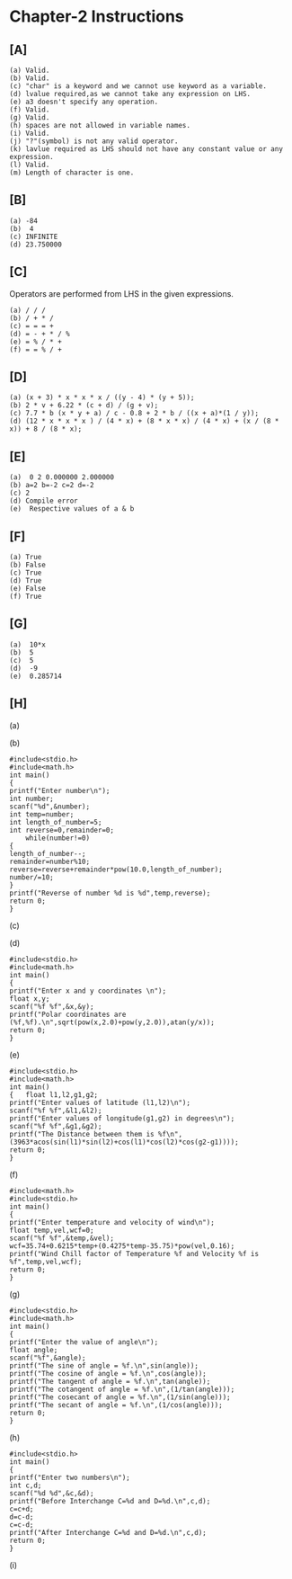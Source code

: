 # Chapter-2 Instructions
## [A]

    (a) Valid.
    (b) Valid.
    (c) "char" is a keyword and we cannot use keyword as a variable.
    (d) lvalue required,as we cannot take any expression on LHS.
    (e) a3 doesn't specify any operation.
    (f) Valid.
    (g) Valid.
    (h) spaces are not allowed in variable names.
    (i) Valid.
    (j) "?"(symbol) is not any valid operator.
    (k) lavlue required as LHS should not have any constant value or any expression.
    (l) Valid.
    (m) Length of character is one.
## [B]
    
    (a) -84
    (b)  4
    (c) INFINITE
    (d) 23.750000
## [C] 
   Operators are performed from LHS in the given expressions.
    
    (a) / / /
    (b) / + * /
    (c) = = = +
    (d) = - + * / %
    (e) = % / * +
    (f) = = % / +
## [D]

    (a) (x + 3) * x * x * x / ((y - 4) * (y + 5));
    (b) 2 * v + 6.22 * (c + d) / (g + v);
    (c) 7.7 * b (x * y + a) / c - 0.8 + 2 * b / ((x + a)*(1 / y));
    (d) (12 * x * x * x ) / (4 * x) + (8 * x * x) / (4 * x) + (x / (8 * x)) + 8 / (8 * x);
## [E]

    (a)  0 2 0.000000 2.000000
    (b) a=2 b=-2 c=2 d=-2
    (c) 2
    (d) Compile error
    (e)  Respective values of a & b
## [F]
    
    (a) True
    (b) False
    (c) True
    (d) True
    (e) False
    (f) True
## [G]

    (a)  10*x
    (b)  5
    (c)  5
    (d)  -9
    (e)  0.285714 
 
## [H]
   
   (a) 
  
    
(b)
    
    #include<stdio.h>
    #include<math.h>
    int main()
    {
    printf("Enter number\n");
    int number;
    scanf("%d",&number);
    int temp=number;
    int length_of_number=5;
    int reverse=0,remainder=0;
        while(number!=0)
    {
    length_of_number--;
    remainder=number%10;
    reverse=reverse+remainder*pow(10.0,length_of_number);
    number/=10;
    }
    printf("Reverse of number %d is %d",temp,reverse);
    return 0;
    }

(c)

(d)
  
    #include<stdio.h>
    #include<math.h>
    int main()
    {
    printf("Enter x and y coordinates \n");
    float x,y;
    scanf("%f %f",&x,&y);
    printf("Polar coordinates are (%f,%f).\n",sqrt(pow(x,2.0)+pow(y,2.0)),atan(y/x));
    return 0;
    }

(e)
   
    #include<stdio.h>
    #include<math.h>
    int main()
    {   float l1,l2,g1,g2;
    printf("Enter values of latitude (l1,l2)\n");
    scanf("%f %f",&l1,&l2);
    printf("Enter values of longitude(g1,g2) in degrees\n");
    scanf("%f %f",&g1,&g2);
    printf("The Distance between them is %f\n",(3963*acos(sin(l1)*sin(l2)+cos(l1)*cos(l2)*cos(g2-g1))));
    return 0;
    }

(f)

    #include<math.h>
    #include<stdio.h>
    int main()
    {   
    printf("Enter temperature and velocity of wind\n");
    float temp,vel,wcf=0;
    scanf("%f %f",&temp,&vel);
    wcf=35.74+0.6215*temp+(0.4275*temp-35.75)*pow(vel,0.16);
    printf("Wind Chill factor of Temperature %f and Velocity %f is %f",temp,vel,wcf);
    return 0;
    }
(g)

    #include<stdio.h>
    #include<math.h>
    int main()
    {
    printf("Enter the value of angle\n");
    float angle;
    scanf("%f",&angle);
    printf("The sine of angle = %f.\n",sin(angle));
    printf("The cosine of angle = %f.\n",cos(angle));
    printf("The tangent of angle = %f.\n",tan(angle));
    printf("The cotangent of angle = %f.\n",(1/tan(angle)));
    printf("The cosecant of angle = %f.\n",(1/sin(angle)));
    printf("The secant of angle = %f.\n",(1/cos(angle)));
    return 0;
    }
(h)

    #include<stdio.h>
    int main()
    {
    printf("Enter two numbers\n");
    int c,d;
    scanf("%d %d",&c,&d);
    printf("Before Interchange C=%d and D=%d.\n",c,d);
    c=c+d;
    d=c-d;
    c=c-d;
    printf("After Interchange C=%d and D=%d.\n",c,d);
    return 0;
    }

(i)
     
     
    




